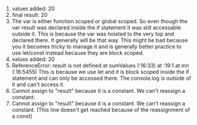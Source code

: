 1. values added: 20
2. final result: 20
3. The var is either function scoped or global scoped. So even though the var result was declared inside the if statement it 
was still accessable outside it. This is because the var was hoisted to the very top and declared there. It generally will be that way. This might be bad because you it becomes tricky to manage it and is generally better practice to use let/const instead because they are block scoped.
4. values added: 20
5. ReferenceError: result is not defined
    at sumValues (<anonymous>:16:33)
    at <anonymous>:19:1
    at mn (<anonymous>:16:5455)
    This is because we use let and it is block scoped inside the if statement and can only be accessed there. The console.log is outside of it and can't access it.
6. Cannot assign to "result" because it is a constant. We can't reassign a constant.
7. Cannot assign to "result" because it is a constant. We can't reassign a constant. (This line doesn't get reached because of the reassignment of a const)